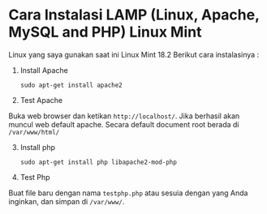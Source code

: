 # Cara Instalasi LAMP (Linux, Apache, MySQL and PHP) Linux Mint

Linux yang saya gunakan saat ini Linux Mint 18.2 Berikut cara instalasinya :

1. Install Apache
    
    `sudo apt-get install apache2`
    
2. Test Apache

Buka web browser dan ketikan `http://localhost/`. Jika berhasil akan muncul web default apache. Secara default document root berada di `/var/www/html/`

3. Install php

    `sudo apt-get install php libapache2-mod-php`
    
4. Test Php

Buat file baru dengan nama `testphp.php` atau sesuia dengan yang Anda inginkan, dan simpan di `/var/www/`.
